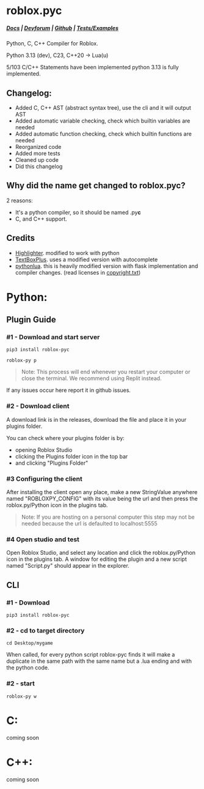 # roblox.pyc

##### [Docs](https://robloxpyc.gitbook.io/roblox-pyc) | [Devforum](https://devforum.roblox.com/t/roblox-py-python-luau/2457105?u=dev98799) | [Github](https://github.com/AsynchronousAI/roblox.py) | [Tests/Examples](https://github.com/AsynchronousAI/roblox.py/tree/main/test)
Python, C, C++ Compiler for Roblox. 

Python 3.13 (dev), C23, C++20 -> Lua(u)

5/103 C/C++ Statements have been implemented 
python 3.13 is fully implemented.
## Changelog:
- Added C, C++ AST (abstract syntax tree), use the cli and it will output AST
- Added automatic variable checking, check which builtin variables are needed
- Added automatic function checking, check which builtin functions are needed
- Reorganized code
- Added more tests
- Cleaned up code
- Did this changelog


## Why did the name get changed to roblox.pyc?
2 reasons:
- It's a python compiler, so it should be named .py**c**
- C, and C++ support.


## Credits
- [Highlighter](https://github.com/boatbomber/Highlighter). modified to work with python
- [TextBoxPlus](https://github.com/boatbomber/TextBoxPlus). uses a modified version with autocomplete
- [pythonlua](https://github.com/dmitrii-eremin/python-lua). this is heavily modified version with flask implementation and compiler changes.
  (read licenses in [copyright.txt](/COPYRIGHTS.txt))
  
# Python:
## Plugin Guide
### #1 - Download and start server
```
pip3 install roblox-pyc
```
```
roblox-py p
```
> Note: This process will end whenever you restart your computer or close the terminal. We recommend using Replit instead.

If any issues occur here report it in github issues.

### #2 - Download client
A download link is in the releases, download the file and place it in your plugins folder. 

You can check where your plugins folder is by:
- opening Roblox Studio
- clicking the Plugins folder icon in the top bar
- and clicking "Plugins Folder"

### #3 Configuring the client
After installing the client open any place, make a new StringValue anywhere named "ROBLOXPY_CONFIG" with its value being the url and then press the roblox.py/Python icon in the plugins tab.

> Note: If you are hosting on a personal computer this step may not be needed because the url is defaulted to localhost:5555

### #4 Open studio and test
Open Roblox Studio, and select any location and click the roblox.py/Python icon in the plugins tab. A window for editing the plugin and a new script named "Script.py" should appear in the explorer.

## CLI
### #1 - Download
```
pip3 install roblox-pyc
```
### #2 - cd to target directory
```
cd Desktop/mygame
```
When called, for every python script roblox-pyc finds it will make a duplicate in the same path with the same name but a .lua ending and with the python code.

### #2 - start
```
roblox-py w
```

# C:
coming soon
# C++:
coming soon

